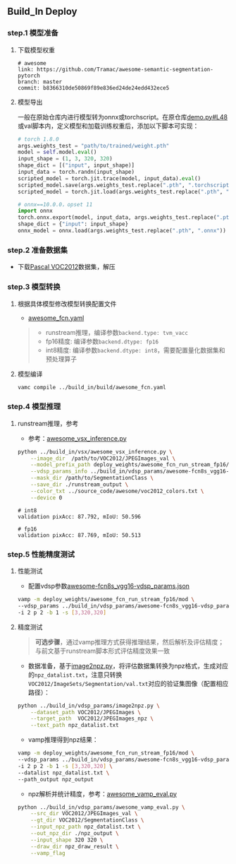 
## Build_In Deploy

### step.1 模型准备

1. 下载模型权重

    ```
    # awesome
    link: https://github.com/Tramac/awesome-semantic-segmentation-pytorch
    branch: master
    commit: b8366310de50869f89e836ed24de24edd432ece5
    ```

2. 模型导出

    一般在原始仓库内进行模型转为onnx或torchscript。在原仓库[demo.py#L48](https://github.com/Tramac/awesome-semantic-segmentation-pytorch/blob/master/scripts/demo.py#L48)或val脚本内，定义模型和加载训练权重后，添加以下脚本可实现：

    ```python
    # torch 1.8.0
    args.weights_test = "path/to/trained/weight.pth"
    model = self.model.eval()
    input_shape = (1, 3, 320, 320)
    shape_dict = [("input", input_shape)]
    input_data = torch.randn(input_shape)
    scripted_model = torch.jit.trace(model, input_data).eval()
    scripted_model.save(args.weights_test.replace(".pth", ".torchscript.pt"))
    scripted_model = torch.jit.load(args.weights_test.replace(".pth", ".torchscript.pt"))

    # onnx==10.0.0，opset 11
    import onnx
    torch.onnx.export(model, input_data, args.weights_test.replace(".pth", ".onnx"), input_names=["input"], output_names=["output"], opset_version=11)
    shape_dict = {"input": input_shape}
    onnx_model = onnx.load(args.weights_test.replace(".pth", ".onnx"))
    ```

### step.2 准备数据集
- 下载[Pascal VOC2012](http://host.robots.ox.ac.uk/pascal/VOC/voc2012/)数据集，解压

### step.3 模型转换
1. 根据具体模型修改模型转换配置文件
    - [awesome_fcn.yaml](../build_in/build/awesome_fcn.yaml)
    
    > - runstream推理，编译参数`backend.type: tvm_vacc`
    > - fp16精度: 编译参数`backend.dtype: fp16`
    > - int8精度: 编译参数`backend.dtype: int8`，需要配置量化数据集和预处理算子

2. 模型编译

    ```bash
    vamc compile ../build_in/build/awesome_fcn.yaml
    ```

### step.4 模型推理
1. runstream推理，参考
    - 参考：[awesome_vsx_inference.py](../build_in/vsx/awesome_vsx_inference.py)
    ```bash
    python ../build_in/vsx/awesome_vsx_inference.py \
        --image_dir  /path/to/VOC2012/JPEGImages_val \
        --model_prefix_path deploy_weights/awesome_fcn_run_stream_fp16/mod \
        --vdsp_params_info ../build_in/vdsp_params/awesome-fcn8s_vgg16-vdsp_params.json \
        --mask_dir /path/to/SegmentationClass \
        --save_dir ./runstream_output \
        --color_txt ../source_code/awesome/voc2012_colors.txt \
        --device 0
    ```

    ```
    # int8
    validation pixAcc: 87.792, mIoU: 50.596

    # fp16
    validation pixAcc: 87.769, mIoU: 50.513
    ```

### step.5 性能精度测试
1. 性能测试
    - 配置vdsp参数[awesome-fcn8s_vgg16-vdsp_params.json](../build_in/vdsp_params/awesome-fcn8s_vgg16-vdsp_params.json)
    ```bash
    vamp -m deploy_weights/awesome_fcn_run_stream_fp16/mod \
    --vdsp_params ../build_in/vdsp_params/awesome-fcn8s_vgg16-vdsp_params.json \
    -i 2 p 2 -b 1 -s [3,320,320]
    ```


2. 精度测试
    > **可选步骤**，通过vamp推理方式获得推理结果，然后解析及评估精度；与前文基于runstream脚本形式评估精度效果一致
    
    - 数据准备，基于[image2npz.py](../build_in/vdsp_params/image2npz.py)，将评估数据集转换为npz格式，生成对应的`npz_datalist.txt`，注意只转换`VOC2012/ImageSets/Segmentation/val.txt`对应的验证集图像（配置相应路径）：
    ```bash
    python ../build_in/vdsp_params/image2npz.py \
        --dataset_path VOC2012/JPEGImages \
        --target_path  VOC2012/JPEGImages_npz \
        --text_path npz_datalist.txt
    ```

    - vamp推理得到npz结果：
    ```bash
    vamp -m deploy_weights/awesome_fcn_run_stream_fp16/mod \
    --vdsp_params ../build_in/vdsp_params/awesome-fcn8s_vgg16-vdsp_params.json \
    -i 2 p 2 -b 1 -s [3,320,320] \
    --datalist npz_datalist.txt \
    --path_output npz_output
    ```

    - npz解析并统计精度，参考：[awesome_vamp_eval.py](../build_in/vdsp_params/awesome_vamp_eval.py)
    ```bash
    python ../build_in/vdsp_params/awesome_vamp_eval.py \
        --src_dir VOC2012/JPEGImages_val \
        --gt_dir VOC2012/SegmentationClass \
        --input_npz_path npz_datalist.txt \
        --out_npz_dir ./npz_output \
        --input_shape 320 320 \
        --draw_dir npz_draw_result \
        --vamp_flag
    ```
